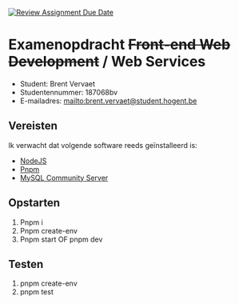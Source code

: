[![Review Assignment Due Date](https://classroom.github.com/assets/deadline-readme-button-24ddc0f5d75046c5622901739e7c5dd533143b0c8e959d652212380cedb1ea36.svg)](https://classroom.github.com/a/snPWRHYg)
# Examenopdracht ~~Front-end Web Development~~ / Web Services


- Student: Brent Vervaet
- Studentennummer:  187068bv
- E-mailadres: <mailto:brent.vervaet@student.hogent.be>

## Vereisten

Ik verwacht dat volgende software reeds geïnstalleerd is:

- [NodeJS](https://nodejs.org)
- [Pnpm](https://pnpm.io)
- [MySQL Community Server](https://dev.mysql.com/downloads/mysql/)

## Opstarten

1. Pnpm i
2. Pnpm create-env
3. Pnpm start OF pnpm dev

## Testen

1. pnpm create-env
2. pnpm test
